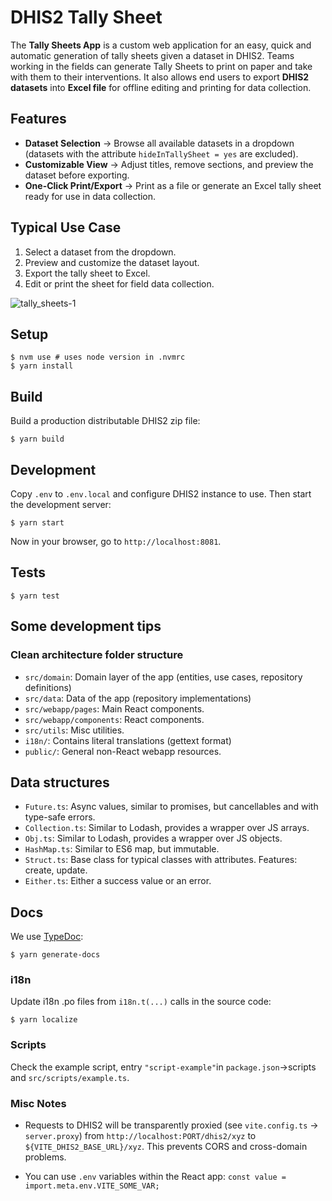 # DHIS2 Tally Sheet

The **Tally Sheets App** is a custom web application for an easy, quick and automatic generation of tally sheets given a dataset in DHIS2. Teams working in the fields can generate Tally Sheets to print on paper and take with them to their interventions. It also allows end users to export **DHIS2 datasets** into **Excel file** for offline editing and printing for data collection.

## Features
- **Dataset Selection** → Browse all available datasets in a dropdown (datasets with the attribute `hideInTallySheet = yes` are excluded).
- **Customizable View** → Adjust titles, remove sections, and preview the dataset before exporting.
- **One-Click Print/Export** → Print as a file or generate an Excel tally sheet ready for use in data collection.

## Typical Use Case
1. Select a dataset from the dropdown.
2. Preview and customize the dataset layout.
3. Export the tally sheet to Excel.
4. Edit or print the sheet for field data collection.

![tally_sheets-1](https://github.com/user-attachments/assets/4b8d512e-c0bb-4286-b76e-e36b69181738)

## Setup

```shell
$ nvm use # uses node version in .nvmrc
$ yarn install
```

## Build

Build a production distributable DHIS2 zip file:

```shell
$ yarn build
```

## Development

Copy `.env` to `.env.local` and configure DHIS2 instance to use. Then start the development server:

```shell
$ yarn start
```

Now in your browser, go to `http://localhost:8081`.

## Tests

```shell
$ yarn test
```

## Some development tips

### Clean architecture folder structure

-   `src/domain`: Domain layer of the app (entities, use cases, repository definitions)
-   `src/data`: Data of the app (repository implementations)
-   `src/webapp/pages`: Main React components.
-   `src/webapp/components`: React components.
-   `src/utils`: Misc utilities.
-   `i18n/`: Contains literal translations (gettext format)
-   `public/`: General non-React webapp resources.

## Data structures

-   `Future.ts`: Async values, similar to promises, but cancellables and with type-safe errors.
-   `Collection.ts`: Similar to Lodash, provides a wrapper over JS arrays.
-   `Obj.ts`: Similar to Lodash, provides a wrapper over JS objects.
-   `HashMap.ts`: Similar to ES6 map, but immutable.
-   `Struct.ts`: Base class for typical classes with attributes. Features: create, update.
-   `Either.ts`: Either a success value or an error.

## Docs

We use [TypeDoc](https://typedoc.org/example/):

```shell
$ yarn generate-docs
```

### i18n

Update i18n .po files from `i18n.t(...)` calls in the source code:

```shell
$ yarn localize
```

### Scripts

Check the example script, entry `"script-example"`in `package.json`->scripts and `src/scripts/example.ts`.

### Misc Notes

-   Requests to DHIS2 will be transparently proxied (see `vite.config.ts` -> `server.proxy`) from `http://localhost:PORT/dhis2/xyz` to `${VITE_DHIS2_BASE_URL}/xyz`. This prevents CORS and cross-domain problems.

-   You can use `.env` variables within the React app: `const value = import.meta.env.VITE_SOME_VAR;`
